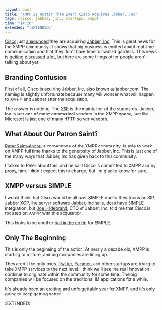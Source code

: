 ```yaml
---
layout: post
title: "XMPP Is Hotter Than Ever: Cisco Acquires Jabber, Inc"
tags: [cisco, jabber, jinc, startups, xmpp]
time: "14:26"
extended: ":EXTENDED:"
---
```


[Cisco](http://www.cisco.com) just
[announced](http://newsroom.cisco.com/dlls/2008/corp_091908.html) they
are acquiring [Jabber, Inc](http://www.jabber.com).  This is great
news for the XMPP community.  It shows that big business is excited
about real time communication and that they don't have time for walled
gardens.  This news is [getting](http://www.techcrunch.com/2008/09/19/cisco-acquires-jabber-for-enterprise-im/) [discussed](http://www.alleyinsider.com/2008/9/cisco-buys-jabber-hopes-employees-will-like-using-corporate-im) [a](http://www.process-one.net/en/imtrends/article/xmpp_getting_high_profile_cisco_announces_definitive_agreement_to_acquire_j/) [lot](http://broaddev.com/2008/09/19/cisco-buys-jabber-what-does-it-mean-the-big-trend-is/), but
here are some things other people aren't talking about yet.

## Branding Confusion

First of all, Cisco is aquiring Jabber, Inc, also known as
jabber.com.  The naming is slightly unfortunate because many will
wonder what will happen to XMPP and Jabber after the acquisition.

The answer is nothing.  The [XSF](http://www.xmpp.org) is the
maintainer of the standards.  Jabber, Inc is just one of many
commerical vendors in the XMPP space, just like Microsoft is just one
of many HTTP server vendors.

## What About Our Patron Saint?

[Peter Saint-Andre](http://stpeter.im), a cornerstone of the XMPP
community, is able to work on XMPP full time thanks to the generosity
of Jabber, Inc.  This is just one of the many ways that Jabber, Inc
has given back to this community.

I talked to Peter about this, and he said Cisco is committed to XMPP
and by proxy, him.  I didn't expect this to change, but I'm glad to
know for sure.

## XMPP versus SIMPLE

I would think that Cisco would be all over SIMPLE due to their focus
on SIP.  Jabber XCP, the server software Jabber, Inc sells, does have
SIMPLE integration, but [Joe Hildebrand](http://arch.jabber.com/), CTO
of Jabber, Inc, told me that Cisco is focused on XMPP with this
acquisition.

This looks to be another [nail in the coffin](https://metajack.im/2008/09/13/xmpp-at-the-ietf---its-simpler/) for SIMPLE.

## Only The Beginning

This is only the beginning of the action.  At nearly a decade old,
XMPP is starting to mature, and big companies are lining up.

They aren't the only ones.  [Twitter](http://twitter.com),
[Yammer](http://www.yammer.com), and other startups are trying to take
XMPP services to the next level.  I think we'll see the real
innovation continue to originate within the community for some time.  The big
companies will be focused on the traditional IM applications for a
while.

It's already been an exciting and unforgettable year for XMPP, and
it's only going to keep getting better.


:EXTENDED:


